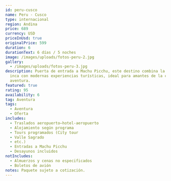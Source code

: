 ```yaml
---
id: peru-cusco
name: Peru - Cusco
type: internacional
region: Andina
price: 689
currency: USD
priceInUsd: true
originalPrice: 599
duration: 6
durationText: 6 días / 5 noches
image: /images/uploads/fotos-peru-2.jpg
gallery:
  - /images/uploads/fotos-peru-3.jpg
description: Puerta de entrada a Machu Picchu, este destino combina la herencia
  inca con modernas experiencias turísticas, ideal para amantes de la cultura y
  aventura.
featured: true
rating: 95
availability: 6
tag: Aventura
tags:
  - Aventura
  - Oferta
includes:
  - Traslados aeropuerto–hotel-aeropuerto
  - Alojamiento según programa
  - Tours programados (City tour
  - Valle Sagrado
  - etc.)
  - Entradas a Machu Picchu
  - Desayunos incluidos
notIncludes:
  - Almuerzos y cenas no especificados
  - Boletos de avión
notes: Paquete sujeto a cotización.
---
```

